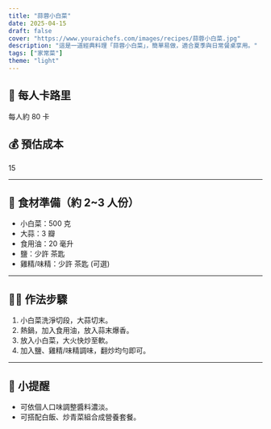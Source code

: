 ```yaml
---
title: "蒜蓉小白菜"
date: 2025-04-15
draft: false
cover: "https://www.youraichefs.com/images/recipes/蒜蓉小白菜.jpg"
description: "這是一道經典料理「蒜蓉小白菜」，簡單易做，適合夏季與日常餐桌享用。"
tags: ["家常菜"]
theme: "light"
---
```


## 🥄 每人卡路里  
每人約 80 卡

## 💰 預估成本  
15

---

## 🧾 食材準備（約 2~3 人份）

- 小白菜：500 克
- 大蒜：3 瓣
- 食用油：20 毫升
- 鹽：少許 茶匙
- 雞精/味精：少許 茶匙 (可選)

---

## 👩‍🍳 作法步驟

1. 小白菜洗淨切段，大蒜切末。
2. 熱鍋，加入食用油，放入蒜末爆香。
3. 放入小白菜，大火快炒至軟。
4. 加入鹽、雞精/味精調味，翻炒均勻即可。

---

## 📝 小提醒

- 可依個人口味調整醬料濃淡。
- 可搭配白飯、炒青菜組合成營養套餐。
